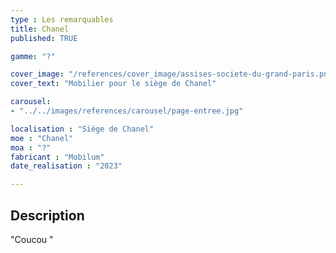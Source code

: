```yaml
---
type : Les remarquables
title: Chanel
published: TRUE

gamme: "?" 

cover_image: "/references/cover_image/assises-societe-du-grand-paris.png"
cover_text: "Mobilier pour le siège de Chanel"

carousel: 
- "../../images/references/carousel/page-entree.jpg"

localisation : "Siège de Chanel"
moe : "Chanel"
moa : "?"
fabricant : "Mobilum"
date_realisation : "2023"

---
```


## Description
 "Coucou "